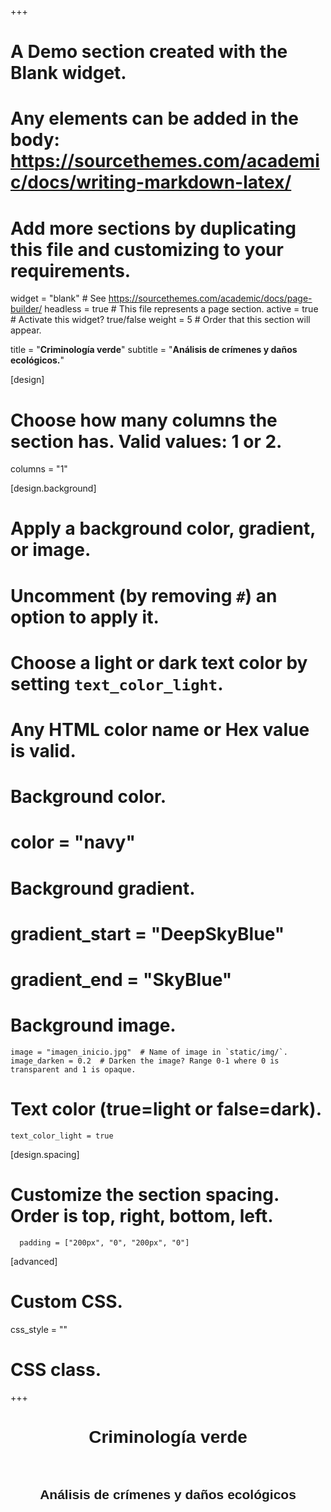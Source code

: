+++
# A Demo section created with the Blank widget.
# Any elements can be added in the body: https://sourcethemes.com/academic/docs/writing-markdown-latex/
# Add more sections by duplicating this file and customizing to your requirements.

widget = "blank"  # See https://sourcethemes.com/academic/docs/page-builder/
headless = true  # This file represents a page section.
active = true  # Activate this widget? true/false
weight = 5  # Order that this section will appear.

title = "**Criminología verde**"
subtitle = "**Análisis de crímenes y daños ecológicos.**"

[design]
  # Choose how many columns the section has. Valid values: 1 or 2.
  columns = "1"

[design.background]
  # Apply a background color, gradient, or image.
  #   Uncomment (by removing `#`) an option to apply it.
  #   Choose a light or dark text color by setting `text_color_light`.
  #   Any HTML color name or Hex value is valid.

  # Background color.
  # color = "navy"
  
  # Background gradient.
  # gradient_start = "DeepSkyBlue"
  # gradient_end = "SkyBlue"
  
  # Background image.
    image = "imagen_inicio.jpg"  # Name of image in `static/img/`.
    image_darken = 0.2  # Darken the image? Range 0-1 where 0 is transparent and 1 is opaque.

  # Text color (true=light or false=dark).
    text_color_light = true  
    
[design.spacing]
  # Customize the section spacing. Order is top, right, bottom, left.
      padding = ["200px", "0", "200px", "0"]
  
[advanced]
 # Custom CSS. 
 css_style = ""
 
 # CSS class.
+++
<div style="text-align:center;font-family:sans-serif"><h1>Criminología verde</h1>
<br><h2>Análisis de crímenes y daños ecológicos</h2></div>

